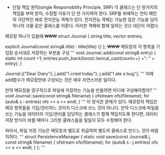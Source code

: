 - 단일 책임 원칙(single Responsibility Principle, SRP)
각 클래스는 단 한가지의 책임을 부여 받아, 수정할 이유가 단 한 가지여야 한다.
SRP를 위배하는 안티 패턴의 극단적인 예로 전지전능 객체가 있다. 
전지전능 객체는 가능한 많은 기능을 담아 하나의 괴물 같은 클래스를 이룬다.
이러한 객체와 함께 일하는 것으 대단히 어렵다.

메모장 하나가 있을때
₩₩₩
struct Journal
{
string title;
vector<string> entries;

explicit Journal(const string& title) : title{title} {}
};
₩₩₩
메모장의 각 항목을 기입된 순서대로 저장하는 부분을 구성
'''
void Journal::add(const string& entry)
{
static int count =1;
entries.push_back(boost::lexical_cast<string>(count++)
+": " + entry);
}

Journal j{"Dear Diary"};
j.add("I cried today");
j.add("I ate a bug");
'''
이때 add함수가 메모장안에 구성되는 것은 매우 자연스러운 일이다.

만약 메모장을 영구적으로 파일에 저장하는 기능을 만들려면 어디에 구성해야할까?
'''
void Journal::save(const string& filename)
{
ofstream ofs(filename);
for (auto& s : entries)
ofs << s << endl;
}
'''
이 방식은 문제가 있다. 메모장의 책임은 메모 항목들을 기입/관리하느 것이지 디스크에 쓰느 것이 아니다.
만약 디스크에 파일을 쓰는 기능을 데이터의 기입/관리를 담당하는 클래스가 함께 책임지도록 한다면,
데이터 저장 방식이 바뀔 때마다 그러한 클래스들을 일일이 모두 수정해야 한다.

따라서, 파일 저장 기능은 메모장과 별도로 취급하여 별도의 클래스로 만드느 것이 바람직하다.
'''
struct PersistenceManager
{
static void save(const Journal& j, const string& filename)
{
ofstream ofs(filename);
for (auto& s : j.entries)
ofs << s << endl;
}
};
'''


